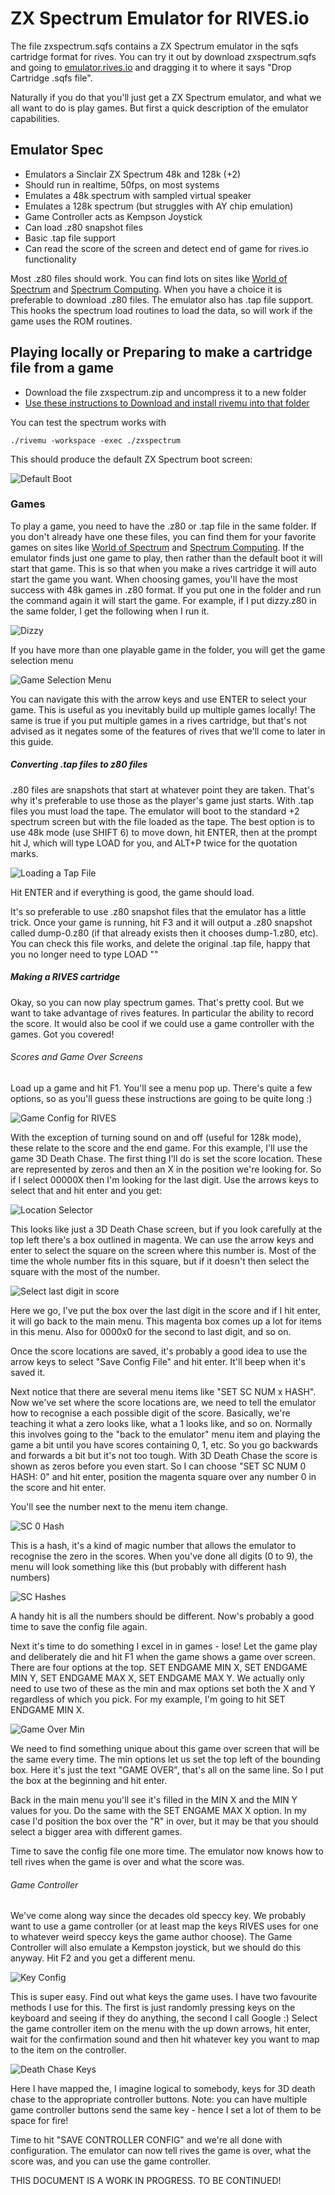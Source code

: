 # ZX Spectrum Emulator for RIVES.io

The file zxspectrum.sqfs contains a ZX Spectrum emulator in the sqfs cartridge format for rives. You can try it out by download zxspectrum.sqfs and going to [emulator.rives.io](https://emulator.rives.io) and dragging it to where it says "Drop Cartridge .sqfs file".

Naturally if you do that you'll just get a ZX Spectrum emulator, and what we all want to do is play games. But first a quick description of the emulator capabilities.

## Emulator Spec

* Emulators a Sinclair ZX Spectrum 48k and 128k (+2)
* Should run in realtime, 50fps, on most systems
* Emulates a 48k spectrum with sampled virtual speaker
* Emulates a 128k spectrum (but struggles with AY chip emulation)
* Game Controller acts as Kempson Joystick
* Can load .z80 snapshot files
* Basic .tap file support
* Can read the score of the screen and detect end of game for rives.io functionality

Most .z80 files should work. You can find lots on sites like [World of Spectrum](https://worldofspectrum.org/) and [Spectrum Computing](https://spectrumcomputing.co.uk/). When you have a choice it is preferable to download .z80 files. The emulator also has .tap file support. This hooks the spectrum load routines to load the data, so will work if the game uses the ROM routines.

## Playing locally or Preparing to make a cartridge file from a game

* Download the file zxspectrum.zip and uncompress it to a new folder
* [Use these instructions to Download and install rivemu into that folder](https://docs.rives.io/docs/riv/getting-started#installing)

You can test the spectrum works with

`./rivemu -workspace -exec ./zxspectrum`

This should produce the default ZX Spectrum boot screen:

![Default Boot](https://github.com/EdNekebno/myrivescartridges/blob/main/images/default-boot.png)

### Games

To play a game, you need to have the .z80 or .tap file in the same folder. If you don't already have one these files, you can find them for your favorite games on sites like [World of Spectrum](https://worldofspectrum.org/) and [Spectrum Computing](https://spectrumcomputing.co.uk/). If the emulator finds just one game to play, then rather than the default boot it will start that game. This is so that when you make a rives cartridge it will auto start the game you want. When choosing games, you'll have the most success with 48k games in .z80 format. If you put one in the folder and run the command again it will start the game. For example, if I put dizzy.z80 in the same folder, I get the following when I run it.

![Dizzy](https://github.com/EdNekebno/myrivescartridges/blob/main/images/dizzy.png)

If you have more than one playable game in the folder, you will get the game selection menu

![Game Selection Menu](https://github.com/EdNekebno/myrivescartridges/blob/main/images/gameselectionmenu.png)

You can navigate this with the arrow keys and use ENTER to select your game. This is useful as you inevitably build up multiple games locally! The same is true if you put multiple games in a rives cartridge, but that's not advised as it negates some of the features of rives that we'll come to later in this guide.

##### Converting .tap files to z80 files

.z80 files are snapshots that start at whatever point they are taken. That's why it's preferable to use those as the player's game just starts. With .tap files you must load the tape. The emulator will boot to the standard +2 spectrum screen but with the file loaded as the tape. The best option is to use 48k mode (use SHIFT 6) to move down, hit ENTER, then at the prompt hit J, which will type LOAD for you, and ALT+P twice for the quotation marks.

![Loading a Tap File](https://github.com/EdNekebno/myrivescartridges/blob/main/images/loadquotequote.png)

Hit ENTER and if everything is good, the game should load.

It's so preferable to use .z80 snapshot files that the emulator has a little trick. Once your game is running, hit F3 and it will output a .z80 snapshot called dump-0.z80 (if that already exists then it chooses dump-1.z80, etc). You can check this file works, and delete the original .tap file, happy that you no longer need to type LOAD ""

##### Making a RIVES cartridge

Okay, so you can now play spectrum games. That's pretty cool. But we want to take advantage of rives features. In particular the ability to record the score. It would also be cool if we could use a game controller with the games. Got you covered!

###### Scores and Game Over Screens

Load up a game and hit F1. You'll see a menu pop up. There's quite a few options, so as you'll guess these instructions are going to be quite long :) 

![Game Config for RIVES](https://github.com/EdNekebno/myrivescartridges/blob/main/images/gameconfigforrives.png)

With the exception of turning sound on and off (useful for 128k mode), these relate to the score and the end game. For this example, I'll use the game 3D Death Chase. The first thing I'll do is set the score location. These are represented by zeros and then an X in the position we're looking for. So if I select 00000X then I'm looking for the last digit. Use the arrows keys to select that and hit enter and you get:

![Location Selector](https://github.com/EdNekebno/myrivescartridges/blob/main/images/locationselector.png)

This looks like just a 3D Death Chase screen, but if you look carefully at the top left there's a box outlined in magenta. We can use the arrow keys and enter to select the square on the screen where this number is. Most of the time the whole number fits in this square, but if it doesn't then select the square with the most of the number.

![Select last digit in score](https://github.com/EdNekebno/myrivescartridges/blob/main/images/selectlastscore.png)

Here we go, I've put the box over the last digit in the score and if I hit enter, it will go back to the main menu. This magenta box comes up a lot for items in this menu. Also for 0000x0 for the second to last digit, and so on.

Once the score locations are saved, it's probably a good idea to use the arrow keys to select "Save Config File" and hit enter. It'll beep when it's saved it.

Next notice that there are several menu items like "SET SC NUM x HASH". Now we've set where the score locations are, we need to tell the emulator how to recognise a each possible digit of the score. Basically, we're teaching it what a zero looks like, what a 1 looks like, and so on. Normally this involves going to the "back to the emulator" menu item and playing the game a bit until you have scores containing 0, 1, etc. So you go backwards and forwards a bit but it's not too tough. With 3D Death Chase the score is shown as zeros before you even start. So I can choose "SET SC NUM 0 HASH: 0" and hit enter, position the magenta square over any number 0 in the score and hit enter. 

You'll see the number next to the menu item change.

![SC 0 Hash](https://github.com/EdNekebno/myrivescartridges/blob/main/images/sc0hash.png)

This is a hash, it's a kind of magic number that allows the emulator to recognise the zero in the scores. When you've done all digits (0 to 9), the menu will look something like this (but probably with different hash numbers)

![SC Hashes](https://github.com/EdNekebno/myrivescartridges/blob/main/images/schashes.png)

A handy hit is all the numbers should be different. Now's probably a good time to save the config file again.

Next it's time to do something I excel in in games - lose! Let the game play and deliberately die and hit F1 when the game shows a game over screen. There are four options at the top. SET ENDGAME MIN X, SET ENDGAME MIN Y, SET ENDGAME MAX X, SET ENDGAME MAX Y. We actually only need to use two of these as the min and max options set both the X and Y regardless of which you pick. For my example, I'm going to hit SET ENDGAME MIN X.

![Game Over Min](https://github.com/EdNekebno/myrivescartridges/blob/main/images/gameovermin.png)

We need to find something unique about this game over screen that will be the same every time. The min options let us set the top left of the bounding box. Here it's just the text "GAME OVER", that's all on the same line. So I put the box at the beginning and hit enter.

Back in the main menu you'll see it's filled in the MIN X and the MIN Y values for you. Do the same with the SET ENGAME MAX X option. In my case I'd position the box over the "R" in over, but it may be that you should select a bigger area with different games.

Time to save the config file one more time. The emulator now knows how to tell rives when the game is over and what the score was.

###### Game Controller

We've come along way since the decades old speccy key. We probably want to use a game controller (or at least map the keys RIVES uses for one to whatever weird speccy keys the game author choose). The Game Controller will also emulate a Kempston joystick, but we should do this anyway. Hit F2 and you get a different menu.

![Key Config](https://github.com/EdNekebno/myrivescartridges/blob/main/images/keyconfig.png)

This is super easy. Find out what keys the game uses. I have two favourite methods I use for this. The first is just randomly pressing keys on the keyboard and seeing if they do anything, the second I call Google :) Select the game controller item on the menu with the up down arrows, hit enter, wait for the confirmation sound and then hit whatever key you want to map to the item on the controller.

![Death Chase Keys](https://github.com/EdNekebno/myrivescartridges/blob/main/images/deathchasekeys.png)

Here I have mapped the, I imagine logical to somebody, keys for 3D death chase to the appropriate controller buttons. Note: you can have multiple game controller buttons send the same key - hence I set a lot of them to be space for fire!

Time to hit "SAVE CONTROLLER CONFIG" and we're all done with configuration. The emulator can now tell rives the game is over, what the score was, and you can use the game controller.





THIS DOCUMENT IS A WORK IN PROGRESS. TO BE CONTINUED!
